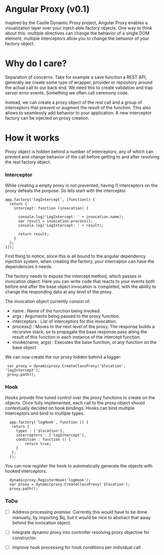 Angular Proxy (v0.1)
============
Inspired by the Castle Dynamic Proxy project, Angular Proxy enables a visualization layer over your inject-able factory objects.  One way to think about this: multiple directives can change the behavior of a single DOM element, multiple interceptors allow you to change the behavior of your factory object.

# Why do I care?
Separation of concerns.  Take for example a save function a REST API, generally we create some type of wrapper, provider or repository around the actual call to our back end. We need this to create validation and trap server error events.  Something we often call ceremony code.

Instead, we can create a proxy object of the rest call and a group of interceptors that prevent or augment the result of the function.  This also allows to seamlessly add behavior to your application.  A new interceptor factory can be injected on  proxy creation.

# How it works
Proxy object is hidden behind a number of interceptors, any of which can prevent and change behavior of the call before getting to and after resolving the real factory object.

### Interceptor
While creating a empty proxy is not prevented, having 0 interceptors on the proxy defeats the purpose.  So lets start with the interceptor.


    app.factory('logIntercept', [function() {
      return {
        intercept: function (invocation) {
        
          console.log('LogIntercept: ' + invocation.name);
          var result = invocation.process();
          console.log('LogIntercept: ' + result);
              
          return result;
        }
      };
    }]);
  

First thing to notice, since this is all bound to the angular dependency injection system, when creating the factory, your interceptor can have the dependencies it needs.

The factory needs to expose the intercept method, which passes in invocation object.  Here you can write code that reacts to your events both before and after the base object invocation is completed, with the ability to change the responding data at any level of the proxy.

The invocation object currently consist of:
 -  name : Name of the function being invoked.
 - args : Arguments being passed to the proxy function.
 - interceptors : List of interceptors for this invocation.
 - process() : Moves to the next level of the proxy.  The response builds a recursive stack, so to propagate the base response pass along the result of this function in each instance of the intercept function.    
 - invoke(name, args) : Executes the base function, or any function on the base object.

We can now create the our proxy hidden behind a logger:


     var proxy = dynamicproxy.CreateClassProxy('$location', 'logIntercept');
     proxy.path();


### Hook
Hooks provide fine tuned control over the proxy functions to create on the objects.  Once fully implemented, each call to the proxy object should contextually decided on hook bindings.  Hooks can bind multiple Interceptors and bind to multiple types.


      app.factory('logHook', function () {    
       return {
         types : ['$location'],
         interceptors : ['logIntercept'],
         condition : function () {
             return true;
         }
       };
      });
  

You can now register the hook to automatically generate the objects with hooked interceptors.


      dynamicproxy.RegisterHook('logHook');
      var proxy = dynamicproxy.CreateClassProxy('$location');
      proxy.path(); 


### ToDo

 - [ ] Address processing promise.  Currently this would have to be done manually, by importing $q, but it would be nice to abstract that away behind the invocation object.
 - [ ] Integrate dynamic proxy into controller resolving proxy objective for constructor.  
 - [ ] Improve hook processing for hook conditions per individual call



